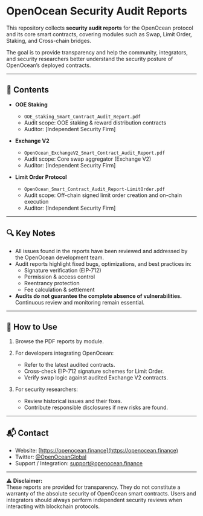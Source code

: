 # OpenOcean Security Audit Reports

This repository collects **security audit reports** for the OpenOcean protocol and its core smart contracts, covering modules such as Swap, Limit Order, Staking, and Cross-chain bridges.  

The goal is to provide transparency and help the community, integrators, and security researchers better understand the security posture of OpenOcean’s deployed contracts.

---

## 📂 Contents

- **OOE Staking**
  - `OOE_staking_Smart_Contract_Audit_Report.pdf`
  - Audit scope: OOE staking & reward distribution contracts
  - Auditor: [Independent Security Firm]

- **Exchange V2**
  - `OpenOcean_ExchangeV2_Smart_Contract_Audit_Report.pdf`
  - Audit scope: Core swap aggregator (Exchange V2)
  - Auditor: [Independent Security Firm]

- **Limit Order Protocol**
  - `OpenOcean_Smart_Contract_Audit_Report-LimitOrder.pdf`
  - Audit scope: Off-chain signed limit order creation and on-chain execution
  - Auditor: [Independent Security Firm]


---

## 🔍 Key Notes

- All issues found in the reports have been reviewed and addressed by the OpenOcean development team.  
- Audit reports highlight fixed bugs, optimizations, and best practices in:
  - Signature verification (EIP-712)
  - Permission & access control
  - Reentrancy protection
  - Fee calculation & settlement  
- **Audits do not guarantee the complete absence of vulnerabilities.** Continuous review and monitoring remain essential.

---

## 📖 How to Use

1. Browse the PDF reports by module.  
2. For developers integrating OpenOcean:
   - Refer to the latest audited contracts.
   - Cross-check EIP-712 signature schemes for Limit Order.  
   - Verify swap logic against audited Exchange V2 contracts.  

3. For security researchers:
   - Review historical issues and their fixes.
   - Contribute responsible disclosures if new risks are found.  

---

## 📬 Contact

- Website: [https://openocean.finance](https://openocean.finance)  
- Twitter: [@OpenOceanGlobal](https://twitter.com/OpenOceanGlobal)  
- Support / Integration: support@openocean.finance  

---

⚠️ **Disclaimer:**  
These reports are provided for transparency. They do not constitute a warranty of the absolute security of OpenOcean smart contracts. Users and integrators should always perform independent security reviews when interacting with blockchain protocols.
